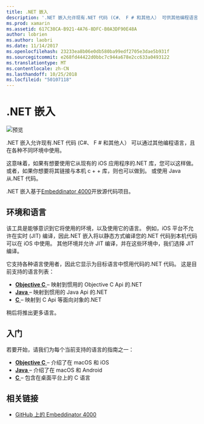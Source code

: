 ```yaml
---
title: .NET 嵌入
description: '.NET 嵌入允许现有.NET 代码 (C#、 F # 和其他人） 可供其他编程语言编写的代码。'
ms.prod: xamarin
ms.assetid: 617C38CA-B921-4A76-8DFC-B0A3DF90E48A
author: lobrien
ms.author: laobri
ms.date: 11/14/2017
ms.openlocfilehash: 23233ea8b06e0db580ba99edf2705e3dae5b931f
ms.sourcegitcommit: e268fd44422d0bbc7c944a678e2cc633a0493122
ms.translationtype: MT
ms.contentlocale: zh-CN
ms.lasthandoff: 10/25/2018
ms.locfileid: "50107118"
---
```

# <a name="net-embedding"></a>.NET 嵌入

![预览](~/media/shared/preview.png)

.NET 嵌入允许现有.NET 代码 (C#、 F # 和其他人） 可以通过其他编程语言，且在各种不同环境中使用。

这意味着，如果有想要使用它从现有的 iOS 应用程序的.NET 库，您可以这样做。   或者，如果你想要将其链接与本机 c + + 库，则也可以做到。   或使用 Java 从.NET 代码。

.NET 嵌入基于[Embeddinator 4000](https://github.com/mono/Embeddinator-4000)开放源代码项目。

## <a name="environments-and-languages"></a>环境和语言

该工具是能够意识到它将使用的环境，以及使用它的语言。   例如，iOS 平台不允许在实时 (JIT) 编译，因此.NET 嵌入将以静态方式编译您的.NET 代码到本机代码可以在 iOS 中使用。  其他环境并允许 JIT 编译，并在这些环境中，我们选择 JIT 编译。

它支持各种语言使用者，因此它显示为目标语言中惯用代码的.NET 代码。   这是目前支持的语言列表：

- [**Objective C** ](objective-c/index.md) – 映射到惯用的 Objective C Api 的.NET
- [**Java** ](android/index.md) – 映射到惯用的 Java Api 的.NET
- [**C** ](get-started/c.md) – 映射到 C Api 等面向对象的.NET

稍后将推出更多语言。

## <a name="getting-started"></a>入门

若要开始，请我们为每个当前支持的语言的指南之一：

- [**Objective C** ](get-started/objective-c/index.md) – 介绍了在 macOS 和 iOS
- [**Java** ](get-started/java/index.md) – 介绍了在 macOS 和 Android
- [**C** ](get-started/c.md) – 包含在桌面平台上的 C 语言

## <a name="related-links"></a>相关链接

- [GitHub 上的 Embeddinator 4000](https://github.com/mono/Embeddinator-4000)
